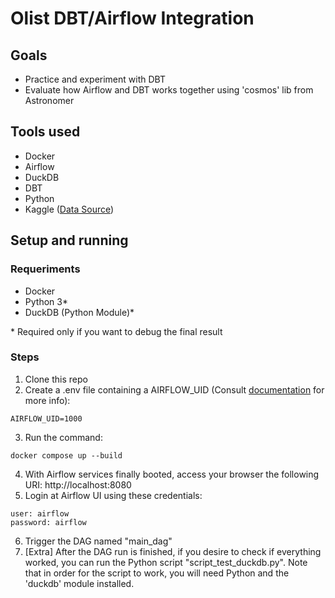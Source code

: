 # Olist DBT/Airflow Integration

## Goals
- Practice and experiment with DBT
- Evaluate how Airflow and DBT works together using 'cosmos' lib from Astronomer

## Tools used
- Docker
- Airflow
- DuckDB
- DBT
- Python
- Kaggle ([Data Source](https://www.kaggle.com/datasets/olistbr/brazilian-ecommerce))

## Setup and running
### Requeriments
- Docker
- Python 3*
- DuckDB (Python Module)*

\* Required only if you want to debug the final result

### Steps
1. Clone this repo
2. Create a .env file containing a AIRFLOW_UID (Consult [documentation](https://airflow.apache.org/docs/apache-airflow/stable/howto/docker-compose/index.html#initializing-environment) for more info):
```
AIRFLOW_UID=1000
```
3. Run the command:
```
docker compose up --build
```
4. With Airflow services finally booted, access your browser the following URI: http://localhost:8080
5. Login at Airflow UI using these credentials:
```
user: airflow
password: airflow
```
6. Trigger the DAG named "main_dag"
7. [Extra] After the DAG run is finished, if you desire to check if everything worked, you can run the Python script "script_test_duckdb.py". Note that in order for the script to work, you will need Python and the 'duckdb' module installed.